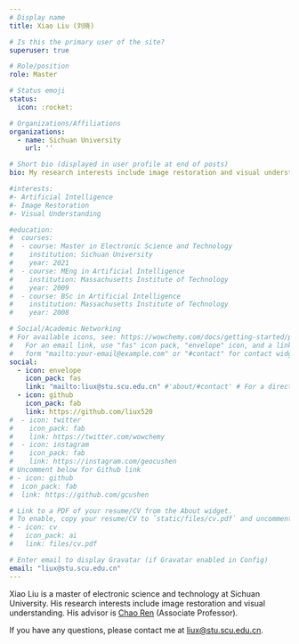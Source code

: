 ```yaml
---
# Display name
title: Xiao Liu (刘晓)

# Is this the primary user of the site?
superuser: true

# Role/position
role: Master

# Status emoji
status:
  icon: :rocket: 

# Organizations/Affiliations
organizations:
  - name: Sichuan University
    url: ''

# Short bio (displayed in user profile at end of posts)
bio: My research interests include image restoration and visual understanding.

#interests:
#- Artificial Intelligence
#- Image Restoration
#- Visual Understanding

#education:
#  courses:
#  - course: Master in Electronic Science and Technology
#    institution: Sichuan University
#    year: 2021
#  - course: MEng in Artificial Intelligence
#    institution: Massachusetts Institute of Technology
#    year: 2009
#  - course: BSc in Artificial Intelligence
#    institution: Massachusetts Institute of Technology
#    year: 2008

# Social/Academic Networking
# For available icons, see: https://wowchemy.com/docs/getting-started/page-builder/#icons
#   For an email link, use "fas" icon pack, "envelope" icon, and a link in the
#   form "mailto:your-email@example.com" or "#contact" for contact widget.
social:
  - icon: envelope
    icon_pack: fas
    link: "mailto:liux@stu.scu.edu.cn" #'about/#contact' # For a direct email link, use "mailto:test@example.org".
  - icon: github
    icon_pack: fab
    link: https://github.com/liux520
#  - icon: twitter
#    icon_pack: fab
#    link: https://twitter.com/wowchemy
#  - icon: instagram
#    icon_pack: fab
#    link: https://instagram.com/geocushen
# Uncomment below for Github link
# - icon: github
#  icon_pack: fab
#  link: https://github.com/gcushen

# Link to a PDF of your resume/CV from the About widget.
# To enable, copy your resume/CV to `static/files/cv.pdf` and uncomment the lines below.
# - icon: cv
#   icon_pack: ai
#   link: files/cv.pdf

# Enter email to display Gravatar (if Gravatar enabled in Config)
email: "liux@stu.scu.edu.cn"
---
```


Xiao Liu is a master of electronic science and technology at Sichuan University. His research interests include image restoration and visual understanding. His advisor is [Chao Ren]((https://scholar.google.com.hk/citations?user=Y6OuBMYAAAAJ&hl=zh-CN&oi=ao)) (Associate Professor). 

If you have any questions, please contact me at liux@stu.scu.edu.cn.
